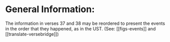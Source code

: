 # General Information:

The information in verses 37 and 38 may be reordered to present the events in the order that they happened, as in the UST. (See: [[figs-events]] and [[translate-versebridge]])
